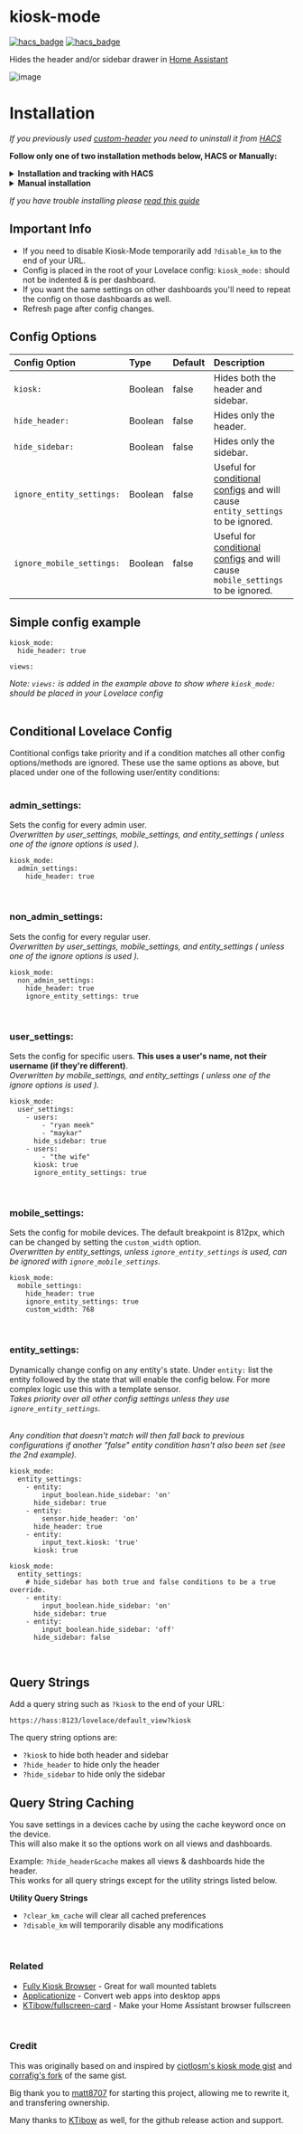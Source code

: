 # kiosk-mode

[![hacs_badge](https://img.shields.io/badge/HACS-Default-yellow.svg)](https://github.com/custom-components/hacs) [![hacs_badge](https://img.shields.io/badge/Buy-Me%20a%20Coffee-critical)](https://www.buymeacoffee.com/FgwNR2l)

Hides the header and/or sidebar drawer in [Home Assistant](https://www.home-assistant.io/)

![image](example1.png)

# Installation

*If you previously used [custom-header](https://github.com/maykar/custom-header) you need to uninstall it from [HACS](https://hacs.xyz/)*<br>

**Follow only one of two installation methods below, HACS or Manually:**

<details>
  <summary><b>Installation and tracking with HACS</b></summary>
<br>

* In the "Frontend" section of [HACS](https://github.com/hacs/integration) hit the plus icon in the bottom right
* Search for `Kiosk Mode` and install it
* If using YAML mode or if HACS doesn't automatically add it you'll need to add the resource below

YAML mode users will add it to their [configuration.yaml](https://www.home-assistant.io/lovelace/dashboards-and-views/#adding-more-dashboards-with-yaml) file.
Non-YAML mode, or Storage Mode, users can find resources in their sidebar under `"Configuration" > "Lovelace Dashboards" > "Resources"`

```yaml
resources:
  - url: /hacsfiles/kiosk-mode/kiosk-mode.js
    type: module
```
<br>
</details>

<details>
  <summary><b>Manual installation</b></summary>
<br>
  
* Download [kiosk-mode.js](https://github.com/matt8707/kiosk-mode/releases/latest) from the latest release and place it in your `www` folder
* Add the resource below

YAML mode users add it to their [configuration.yaml](https://www.home-assistant.io/lovelace/dashboards-and-views/#adding-more-dashboards-with-yaml) file.
Non-YAML mode, or Storage Mode, users can find resources in their sidebar under `"Configuration" > "Lovelace Dashboards" > "Resources"`

```yaml
resources:
  # You'll need to update the version number at the end of the url after every update.
  - url: /local/kiosk-mode.js?v=1.2.1
    type: module
```
<br>
</details>

*If you have trouble installing please [read this guide](https://github.com/thomasloven/hass-config/wiki/Lovelace-Plugins)*

## Important Info

* If you need to disable Kiosk-Mode temporarily add `?disable_km` to the end of your URL.
* Config is placed in the root of your Lovelace config: `kiosk_mode:` should not be indented & is per dashboard.
* If you want the same settings on other dashboards you'll need to repeat the config on those dashboards as well.
* Refresh page after config changes.

## Config Options

| Config Option | Type | Default | Description |
|:---------------|:---------------|:---------------|:----------|
|`kiosk:`| Boolean | false | Hides both the header and sidebar.
|`hide_header:` | Boolean | false | Hides only the header.
|`hide_sidebar:` | Boolean | false | Hides only the sidebar.
|`ignore_entity_settings:` | Boolean | false | Useful for [conditional configs](#conditional-lovelace-config) and will cause `entity_settings` to be ignored.
|`ignore_mobile_settings:` | Boolean | false | Useful for [conditional configs](#conditional-lovelace-config) and will cause `mobile_settings` to be ignored.

## Simple config example

```
kiosk_mode:
  hide_header: true
  
views:
```
*Note: `views:` is added in the example above to show where `kiosk_mode:` should be placed in your Lovelace config*<br><br>

## Conditional Lovelace Config
Contitional configs take priority and if a condition matches all other config options/methods are ignored.
These use the same options as above, but placed under one of the following user/entity conditions:<br><br>

### admin_settings:
Sets the config for every admin user.<br>
*Overwritten by user_settings, mobile_settings, and entity_settings ( unless one of the ignore options is used ).*<br>

```
kiosk_mode:
  admin_settings:
    hide_header: true
```
<br>

### non_admin_settings:
Sets the config for every regular user.<br>
*Overwritten by user_settings, mobile_settings, and entity_settings ( unless one of the ignore options is used ).*<br>

```
kiosk_mode:
  non_admin_settings:
    hide_header: true
    ignore_entity_settings: true
```
<br>

### user_settings:
Sets the config for specific users. **This uses a user's name, not their username (if they're different)**.<br>
*Overwritten by mobile_settings, and entity_settings ( unless one of the ignore options is used ).*<br>

```
kiosk_mode:
  user_settings:
    - users:
        - "ryan meek"
        - "maykar"
      hide_sidebar: true
    - users:
        - "the wife"
      kiosk: true
      ignore_entity_settings: true
```
<br>

### mobile_settings:
Sets the config for mobile devices. The default breakpoint is 812px, which can be changed by setting the `custom_width` option.<br>
*Overwritten by entity_settings, unless `ignore_entity_settings` is used, can be ignored with `ignore_mobile_settings`.*<br>

```
kiosk_mode:
  mobile_settings:
    hide_header: true
    ignore_entity_settings: true
    custom_width: 768
```
<br>

### entity_settings:
Dynamically change config on any entity's state. Under `entity:` list the entity followed by the state that will enable the config below. For more complex logic use this with a template sensor.<br>
*Takes priority over all other config settings unless they use `ignore_entity_settings`.*<br><br>

*Any condition that doesn't match will then fall back to previous configurations if another "false" entity condition hasn't also been set (see the 2nd example).*
```
kiosk_mode:
  entity_settings:
    - entity:
        input_boolean.hide_sidebar: 'on'
      hide_sidebar: true
    - entity:
        sensor.hide_header: 'on'
      hide_header: true
    - entity:
        input_text.kiosk: 'true'
      kiosk: true
```

```
kiosk_mode:
  entity_settings:
    # hide_sidebar has both true and false conditions to be a true override.
    - entity:
        input_boolean.hide_sidebar: 'on'
      hide_sidebar: true
    - entity:
        input_boolean.hide_sidebar: 'off'
      hide_sidebar: false
```
<br>

## Query Strings
Add a query string such as `?kiosk` to the end of your URL:

```
https://hass:8123/lovelace/default_view?kiosk
```

The query string options are:

* `?kiosk` to hide both header and sidebar
* `?hide_header` to hide only the header
* `?hide_sidebar` to hide only the sidebar

## Query String Caching

You save settings in a devices cache by using the cache keyword once on the device.<br>This will also make it so the options work on all views and dashboards.

Example: `?hide_header&cache` makes all views & dashboards hide the header.<br>
This works for all query strings except for the utility strings listed below.

**Utility Query Strings**

* `?clear_km_cache` will clear all cached preferences
* `?disable_km` will temporarily disable any modifications
<br>

### Related

* [Fully Kiosk Browser](https://www.fully-kiosk.com/) - Great for wall mounted tablets
* [Applicationize](https://applicationize.me/) - Convert web apps into desktop apps
* [KTibow/fullscreen-card](https://github.com/KTibow/fullscreen-card) - Make your Home Assistant browser fullscreen
<br>

### Credit
This was originally based on and inspired by [ciotlosm's kiosk mode gist](https://gist.github.com/ciotlosm/1f09b330aa5bd5ea87b59f33609cc931) and [corrafig's fork](https://gist.github.com/corrafig/c8288df960e7f59e82c12d14de26fde8) of the same gist.

Big thank you to [matt8707](https://github.com/matt8707) for starting this project, allowing me to rewrite it, and transfering ownership.

Many thanks to [KTibow](https://github.com/KTibow) as well, for the github release action and support.
